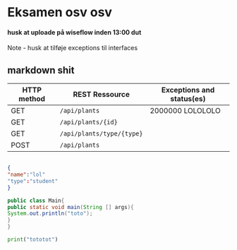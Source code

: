 # Eksamen osv osv 

#### husk at uploade på wiseflow inden 13:00 dut 
Note - husk at tilføje exceptions til interfaces  

## markdown shit 

|HTTP method | REST Ressource | Exceptions and status(es) |
|---|---|---|
|GET| `/api/plants`| 2000000 LOLOLOLO |
|GET|`/api/plants/{id}`| |
|GET|`/api/plants/type/{type}` | |
|POST| `/api/plants` | |

```json

{
"name":"lol"
"type":"student"
}
```


```java
public class Main{
public static void main(String [] args){
System.out.println("toto");
}
}

```

```python
print("tototot")
```
